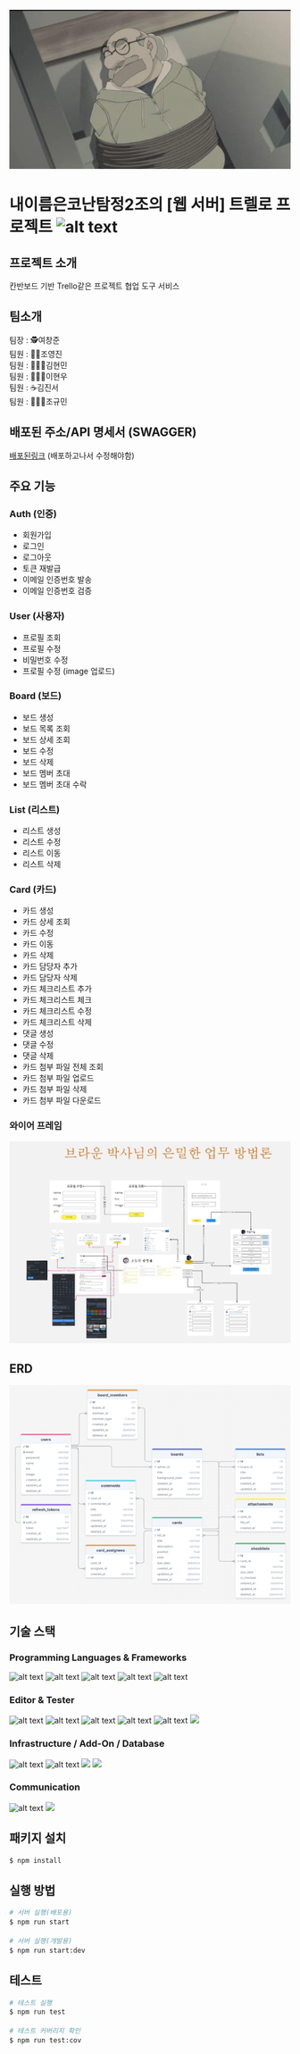 <p align="center">
  <img src="brown.png" alt="Sample Image">
</p>

# 내이름은코난탐정2조의 [웹 서버] 트렐로 프로젝트 ![alt text](https://ziadoua.github.io/m3-Markdown-Badges/badges/Trello/trello1.svg)

## 프로젝트 소개

칸반보드 기반 Trello같은 프로젝트 협업 도구 서비스

## 팀소개

팀장 : 🕵️여창준<br>
팀원 : 🕵🏻조영진<br>
팀원 : 🕵🏼‍♀️김현민<br>
팀원 : 🕵🏼‍♀️이현우<br>
팀원 : ☕김진서<br>
팀원 : 🕵🏿‍♂️조규민

## 배포된 주소/API 명세서 (SWAGGER)

[배포된링크](http://localhost:3000/api#/) (배포하고나서 수정해야함)

## 주요 기능

### Auth (인증)

- 회원가입
- 로그인
- 로그아웃
- 토큰 재발급
- 이메일 인증번호 발송
- 이메일 인증번호 검증

### User (사용자)

- 프로필 조회
- 프로필 수정
- 비밀번호 수정
- 프로필 수정 (image 업로드)

### Board (보드)

- 보드 생성
- 보드 목록 조회
- 보드 상세 조회
- 보드 수정
- 보드 삭제
- 보드 멤버 초대
- 보드 멤버 초대 수락

### List (리스트)

- 리스트 생성
- 리스트 수정
- 리스트 이동
- 리스트 삭제

### Card (카드)

- 카드 생성
- 카드 상세 조회
- 카드 수정
- 카드 이동
- 카드 삭제
- 카드 담당자 추가
- 카드 담당자 삭제
- 카드 체크리스트 추가
- 카드 체크리스트 체크
- 카드 체크리스트 수정
- 카드 체크리스트 삭제
- 댓글 생성
- 댓글 수정
- 댓글 삭제
- 카드 첨부 파일 전체 조회
- 카드 첨부 파일 업로드
- 카드 첨부 파일 삭제
- 카드 첨부 파일 다운로드

### 와이어 프레임

![alt text](yframe.png)

## ERD

![alt text](ERD.png)

## 기술 스택

### Programming Languages & Frameworks

![alt text](https://ziadoua.github.io/m3-Markdown-Badges/badges/NodeJS/nodejs1.svg)
![alt text](https://ziadoua.github.io/m3-Markdown-Badges/badges/npm/npm1.svg)
![alt text](https://ziadoua.github.io/m3-Markdown-Badges/badges/NestJS/nestjs1.svg)
![alt text](https://ziadoua.github.io/m3-Markdown-Badges/badges/TypeORM/typeorm1.svg)
![alt text](https://ziadoua.github.io/m3-Markdown-Badges/badges/TypeScript/typescript1.svg)

### Editor & Tester

![alt text](https://ziadoua.github.io/m3-Markdown-Badges/badges/Git/git1.svg)
![alt text](https://ziadoua.github.io/m3-Markdown-Badges/badges/Github/github1.svg)
![alt text](https://ziadoua.github.io/m3-Markdown-Badges/badges/Jest/jest1.svg)
![alt text](https://ziadoua.github.io/m3-Markdown-Badges/badges/VisualStudioCode/visualstudiocode1.svg)
![alt text](https://ziadoua.github.io/m3-Markdown-Badges/badges/Webstorm/webstorm1.svg)
<img src="https://img.shields.io/badge/Insomnia-5849BE?style=flat-square&logo=insomnia&logoColor=white" width="120"/>

### Infrastructure / Add-On / Database

![alt text](https://ziadoua.github.io/m3-Markdown-Badges/badges/Ubuntu/ubuntu1.svg)
![alt text](https://ziadoua.github.io/m3-Markdown-Badges/badges/MySQL/mysql1.svg)
<img src="https://img.shields.io/badge/Amazon%20S3-232F3E?style=flat-square&logo=amazonaws&logoColor=white" width="110"/>
<img src="https://img.shields.io/badge/Redis-DC382D?style=flat-square&logo=redis&logoColor=white" width="87"/>

### Communication

![alt text](https://ziadoua.github.io/m3-Markdown-Badges/badges/Notion/notion1.svg)
<img src="https://img.shields.io/badge/Slack-4A154B?style=flat-square&logo=slack&logoColor=white" width="86"/>

## 패키지 설치

```bash
$ npm install
```

## 실행 방법

```bash
# 서버 실행(배포용)
$ npm run start

# 서버 실행(개발용)
$ npm run start:dev
```

## 테스트

```bash
# 테스트 실행
$ npm run test

# 테스트 커버리지 확인
$ npm run test:cov
```
